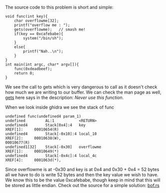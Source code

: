 The source code to this problem is short and simple: 
```
void func(int key){
	char overflowme[32];
	printf("overflow me : ");
	gets(overflowme);	// smash me!
	if(key == 0xcafebabe){
		system("/bin/sh");
	}
	else{
		printf("Nah..\n");
	}
}
int main(int argc, char* argv[]){
	func(0xdeadbeef);
	return 0;
}
```
We see the call to gets which is very dangerous to call as it doesn't check
how much we are writing to our buffer. We can check the man page as well,
[gets](https://www.man7.org/linux/man-pages/man3/gets.3.html) here says in the
description: *Never use this function*.

When we look inside ghidra we see the stack of func
```
undefined func(undefined4 param_1)
undefined         AL:1           <RETURN>
undefined4        Stack[0x4]:4   key                                 XREF[1]:     00010654(R)  
undefined4        Stack[-0x10]:4 local_10                                XREF[2]:     00010638(W),
00010677(R)  
undefined1[32]    Stack[-0x30]   overflowme                              XREF[1]:     00010649(*)  
undefined4        Stack[-0x4c]:4 local_4c                                XREF[4]:     0001063d(*),
```
Since overflowme is at -0x30 and key is at 0x4 and 0x30 + 0x4 = 52 bytes all
we have to do is write 52 bytes and then the key value we wish to have. We know this to be
the value 0xcafebabe, though keep in mind that this will be stored as little endian. Check out
the source for a simple solution: [bof.rs](../src/bof/bof.rs)